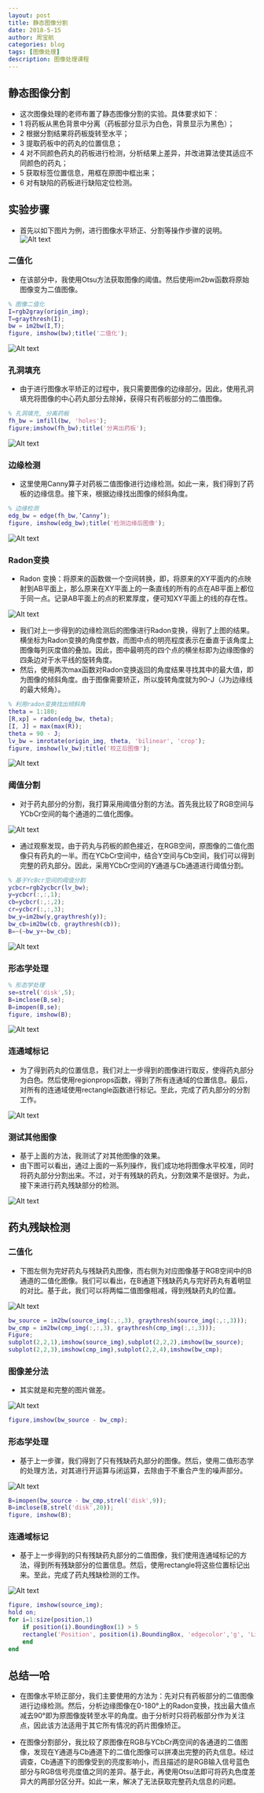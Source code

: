 ```yaml
---
layout: post
title: 静态图像分割
date: 2018-5-15
author: 周宝航
categories: blog
tags: [图像处理]
description: 图像处理课程
---
```


## 静态图像分割
- 这次图像处理的老师布置了静态图像分割的实验。具体要求如下：
- 1 将药板从黑色背景中分离（药板部分显示为白色，背景显示为黑色）；
- 2 根据分割结果将药板旋转至水平；
- 3 提取药板中的药丸的位置信息；
- 4 对不同颜色药丸的药板进行检测，分析结果上差异，并改进算法使其适应不同颜色的药丸；
- 5 获取标签位置信息，用框在原图中框出来；
- 6 对有缺陷的药板进行缺陷定位检测。

## 实验步骤
- 首先以如下图片为例，进行图像水平矫正、分割等操作步骤的说明。
![Alt text](/img/2018-05-15-img1.png)

### 二值化
- 在该部分中，我使用Otsu方法获取图像的阈值。然后使用im2bw函数将原始图像变为二值图像。
``` matlab
% 图像二值化
I=rgb2gray(origin_img);
T=graythresh(I);
bw = im2bw(I,T);
figure, imshow(bw);title('二值化');
```
![Alt text](/img/2018-05-15-img1_binary.png)

### 孔洞填充
- 由于进行图像水平矫正的过程中，我只需要图像的边缘部分。因此，使用孔洞填充将图像的中心药丸部分去除掉，获得只有药板部分的二值图像。
``` matlab
% 孔洞填充, 分离药板
fh_bw = imfill(bw, 'holes');
figure;imshow(fh_bw);title('分离出药板');
```
![Alt text](/img/2018-05-15-img1_board.png)

### 边缘检测
- 这里使用Canny算子对药板二值图像进行边缘检测。如此一来，我们得到了药板的边缘信息。接下来，根据边缘找出图像的倾斜角度。
``` matlab
% 边缘检测
edg_bw = edge(fh_bw,’Canny’);
figure, imshow(edg_bw);title('检测边缘后图像');
```
![Alt text](/img/2018-05-15-img1_edge.png)

### Radon变换
- Radon 变换：将原来的函数做一个空间转换，即，将原来的XY平面内的点映射到AB平面上，那么原来在XY平面上的一条直线的所有的点在AB平面上都位于同一点。记录AB平面上的点的积累厚度，便可知XY平面上的线的存在性。

![Alt text](/img/2018-05-15-img1_radon.png)

- 我们对上一步得到的边缘检测后的图像进行Radon变换，得到了上图的结果。横坐标为Radon变换的角度参数，而图中点的明亮程度表示在垂直于该角度上图像每列灰度值的叠加。因此，图中最明亮的四个点的横坐标即为边缘图像的四条边对于水平线的旋转角度。
- 然后，使用两次max函数对Radon变换返回的角度结果寻找其中的最大值，即为图像的倾斜角度。由于图像需要矫正，所以旋转角度就为90-J（J为边缘线的最大倾角）。
``` matlab
% 利用radon变换找出倾斜角
theta = 1:180;
[R,xp] = radon(edg_bw, theta);
[I, J] = max(max(R));
theta = 90 - J;
lv_bw = imrotate(origin_img, theta, 'bilinear', 'crop');
figure, imshow(lv_bw);title('校正后图像');
```
![Alt text](/img/2018-05-15-img1_level.png)

### 阈值分割
- 对于药丸部分的分割，我打算采用阈值分割的方法。首先我比较了RGB空间与YCbCr空间的每个通道的二值化图像。

![Alt text](/img/2018-05-15-img1_compare.png)

- 通过观察发现，由于药丸与药板的颜色接近，在RGB空间，原图像的二值化图像只有药丸的一半。而在YCbCr空间中，结合Y空间与Cb空间，我们可以得到完整的药丸部分。因此，采用YCbCr空间的Y通道与Cb通道进行阈值分割。

``` matlab
% 基于YcBcr空间的阈值分割
ycbcr=rgb2ycbcr(lv_bw);
y=ycbcr(:,:,1);
cb=ycbcr(:,:,2);
cr=ycbcr(:,:,3);
bw_y=im2bw(y,graythresh(y));
bw_cb=im2bw(cb, graythresh(cb));
B=~(~bw_y+~bw_cb);
```
![Alt text](/img/2018-05-15-img1_thresh.png)

### 形态学处理
``` matlab
% 形态学处理
se=strel('disk',5);
B=imclose(B,se);
B=imopen(B,se);
figure, imshow(B);
```
![Alt text](/img/2018-05-15-img1_xt.png)

### 连通域标记
- 为了得到药丸的位置信息，我们对上一步得到的图像进行取反，使得药丸部分为白色。然后使用regionprops函数，得到了所有连通域的位置信息。最后，对所有的连通域使用rectangle函数进行标记。至此，完成了药丸部分的分割工作。

![Alt text](/img/2018-05-15-img1_result.png)

### 测试其他图像
- 基于上面的方法，我测试了对其他图像的效果。
- 由下图可以看出，通过上面的一系列操作，我们成功地将图像水平校准，同时将药丸部分分割出来。不过，对于有残缺的药丸，分割效果不是很好。为此，接下来进行药丸残缺部分的检测。

![Alt text](/img/2018-05-15-imgs.png)

## 药丸残缺检测
### 二值化
- 下图左侧为完好药丸与残缺药丸图像，而右侧为对应图像基于RGB空间中的B通道的二值化图像。我们可以看出，在B通道下残缺药丸与完好药丸有着明显的对比。基于此，我们可以将两幅二值图像相减，得到残缺药丸的位置。

![Alt text](/img/2018-05-15-cq_cmp.png)
``` matlab
bw_source = im2bw(source_img(:,:,3), graythresh(source_img(:,:,3)));
bw_cmp = im2bw(cmp_img(:,:,3), graythresh(cmp_img(:,:,3)));
Figure;
subplot(2,2,1),imshow(source_img),subplot(2,2,2),imshow(bw_source);
subplot(2,2,3),imshow(cmp_img),subplot(2,2,4),imshow(bw_cmp);
```
### 图像差分法
- 其实就是和完整的图片做差。

![Alt text](/img/2018-05-15-cq_div.png)
``` matlab
figure,imshow(bw_source - bw_cmp);
```
### 形态学处理
- 基于上一步骤，我们得到了只有残缺药丸部分的图像。然后，使用二值形态学的处理方法，对其进行开运算与闭运算，去除由于不重合产生的噪声部分。

![Alt text](/img/2018-05-15-cq_binary.png)
``` matlab
B=imopen(bw_source - bw_cmp,strel('disk',9));
B=imclose(B,strel('disk',20));
figure, imshow(B);
```
### 连通域标记
- 基于上一步得到的只有残缺药丸部分的二值图像，我们使用连通域标记的方法，得到所有残缺部分的位置信息。然后，使用rectangle将这些位置标记出来。至此，完成了药丸残缺检测的工作。

![Alt text](/img/2018-05-15-cq_result.png)
``` matlab
figure, imshow(source_img);
hold on;
for i=1:size(position,1)
	if position(i).BoundingBox(1) > 5
	rectangle('Position', position(i).BoundingBox, 'edgecolor','g', 'LineWidth', 2);
	end
end
```
## 总结一哈
- 在图像水平矫正部分，我们主要使用的方法为：先对只有药板部分的二值图像进行边缘检测。然后，分析边缘图像在0-180°上的Radon变换，找出最大值点减去90°即为原图像旋转至水平的角度。由于分析时只将药板部分作为关注点，因此该方法适用于其它所有情况的药片图像矫正。

- 在图像分割部分，我比较了原图像在RGB与YCbCr两空间的各通道的二值图像，发现在Y通道与Cb通道下的二值化图像可以拼凑出完整的药丸信息。经过调查，Cb通道下的图像受到的亮度影响小，而且描述的是RGB输入信号蓝色部分与RGB信号亮度值之同的差异。基于此，再使用Otsu法即可将药丸色度差异大的两部分区分开。如此一来，解决了无法获取完整药丸信息的问题。